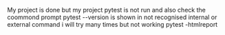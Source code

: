 My project is done but my project pytest is not run 
and also check the coommond prompt pytest --version is shown in not recognised internal or external command i will try many times but not working pytest -htmlreport
